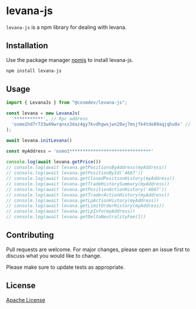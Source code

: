 # levana-js

`levana-js` is a npm library for dealing with levana.

## Installation

Use the package manager [npmjs](https://www.npmjs.com/) to install levana-js.

```bash
npm install levana-js
```

## Usage

```javascript
import { LevanaJs } from "@cosmdev/levana-js";

const levana = new LevanaJs(
  '***********', // Rpc address 
  'osmo1hd7r733w49wrqnxx3daz4gy7kvdhgwsjwn28wj7msjfk4tde89aqjqhu8x' // Market ATOM/USD
);

await levana.initLevana()

const myAddress = 'osmo1*******************************'
 
console.log(await levana.getPrice())
// console.log(await levana.getPositionsByAddress(myAddress))
// console.log(await levana.getPositionById('4667'))
// console.log(await levana.getClosedPositionHistory(myAddress))
// console.log(await levana.getTradeHistorySummary(myAddress))
// console.log(await levana.getPositionActionHistory('4667'))
// console.log(await levana.getTraderActionHistory(myAddress))
// console.log(await levana.getLpActionHistory(myAddress))
// console.log(await levana.getLimitOrderHistory(myAddress))
// console.log(await levana.getLpInfo(myAddress))
// console.log(await levana.getDeltaNeutralityFee(1))

```

## Contributing

Pull requests are welcome. For major changes, please open an issue first
to discuss what you would like to change.

Please make sure to update tests as appropriate.

## License

[Apache License](https://github.com/cosmDev/levana-js/blob/main/LICENSE)
